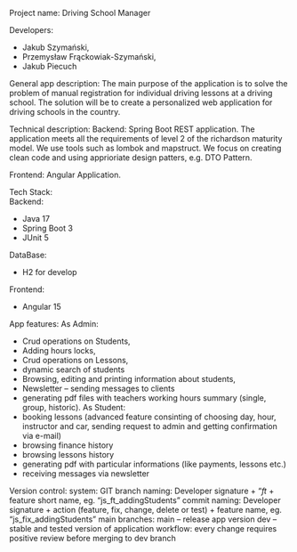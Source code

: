 Project name: Driving School Manager

Developers: 
- Jakub Szymański, 
- Przemysław Frąckowiak-Szymański, 
- Jakub Piecuch

General app description: The main purpose of the application is to solve the problem of manual registration for individual driving lessons at a driving school. The solution will be to create a personalized web application for driving schools in the country.

Technical description: 
Backend: Spring Boot REST application. The application meets all the requirements of level 2 of the richardson maturity model. We use tools such as lombok and mapstruct. We focus on creating clean code and using apprioriate  design patters, e.g. DTO Pattern.

Frontend: Angular Application.

Tech Stack: <br>
Backend:
- Java 17
- Spring Boot 3
- JUnit 5

DataBase: 
- H2 for develop

Frontend:
- Angular 15

App features: 
As Admin:
- Crud operations on Students,
- Adding hours locks,
- Crud operations on Lessons,
- dynamic search of students
- Browsing, editing and printing information about students,
- Newsletter – sending messages to clients
- generating pdf files with teachers working hours summary (single, group, historic).
 As Student:
- booking lessons (advanced feature consinting of choosing day, hour, instructor and car, sending request to admin and getting confirmation via e-mail)
- browsing finance history
- browsing lessons history
- generating pdf with particular informations (like payments, lessons etc.)
- receiving messages via newsletter

Version control: 
system: GIT
branch naming: Developer signature + “_ft_ + feature short name, eg. “js_ft_addingStudents”
commit naming: Developer signature + action (feature, fix, change, delete or test) + feature name, eg. “js_fix_addingStudents”
main branches:
main – release app version
dev – stable and tested version of application
workflow: every change requires positive review before merging to dev branch
